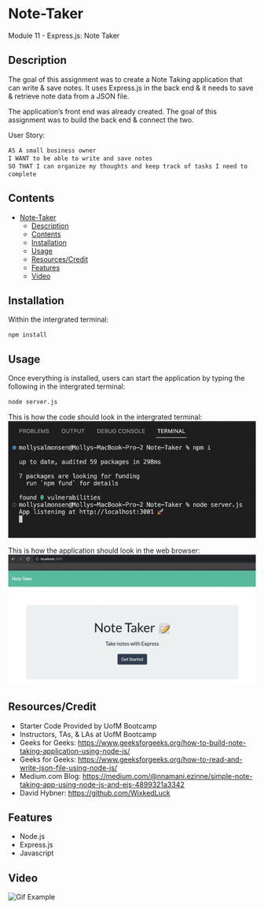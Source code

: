 # Note-Taker
Module 11 - Express.js: Note Taker

## Description
The goal of this assignment was to create a Note Taking application that can write & save notes. It uses Express.js in the back end & it needs to save & retrieve note data from a JSON file. 

The application’s front end was already created. The goal of this assignment was to build the back end & connect the two.

User Story: 
```
AS A small business owner
I WANT to be able to write and save notes
SO THAT I can organize my thoughts and keep track of tasks I need to complete
```

## Contents
- [Note-Taker](#note-taker)
  - [Description](#description)
  - [Contents](#contents)
  - [Installation](#installation)
  - [Usage](#usage)
  - [Resources/Credit](#resourcescredit)
  - [Features](#features)
  - [Video](#video)

## Installation
Within the intergrated terminal:
```
npm install 
```

## Usage
Once everything is installed, users can start the application by typing the following in the intergrated terminal:
```md
node server.js
```
This is how the code should look in the intergrated terminal:
![Intergrated Terminal](./public/assets/images/Terminal.png)

This is how the application should look in the web browser:
![Running Application on Web](./public/assets/images/WebAppRunning.png)

## Resources/Credit
* Starter Code Provided by UofM Bootcamp 
* Instructors, TAs, & LAs at UofM Bootcamp
* Geeks for Geeks: https://www.geeksforgeeks.org/how-to-build-note-taking-application-using-node-js/ 
* Geeks for Geeks: https://www.geeksforgeeks.org/how-to-read-and-write-json-file-using-node-js/ 
* Medium.com Blog: https://medium.com/@nnamani.ezinne/simple-note-taking-app-using-node-js-and-ejs-4899321a3342 
* David Hybner: https://github.com/WixkedLuck 

## Features
* Node.js
* Express.js
* Javascript

## Video
![Gif Example](./public/assets/images/Note%20Taker%20DB.gif)
